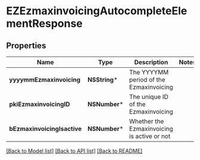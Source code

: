 # EZEzmaxinvoicingAutocompleteElementResponse

## Properties
Name | Type | Description | Notes
------------ | ------------- | ------------- | -------------
**yyyymmEzmaxinvoicing** | **NSString*** | The YYYYMM period of the Ezmaxinvoicing | 
**pkiEzmaxinvoicingID** | **NSNumber*** | The unique ID of the Ezmaxinvoicing | 
**bEzmaxinvoicingIsactive** | **NSNumber*** | Whether the Ezmaxinvoicing is active or not | 

[[Back to Model list]](../README.md#documentation-for-models) [[Back to API list]](../README.md#documentation-for-api-endpoints) [[Back to README]](../README.md)


